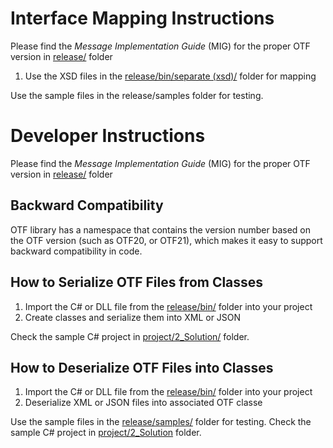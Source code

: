 # Interface Mapping Instructions
Please find the _Message Implementation Guide_ (MIG) for the proper OTF version in [release/](release/) folder

1. Use the XSD files in the [release/bin/separate (xsd)/](release/bin/separate%20(xsd)) folder for mapping

Use the sample files in the release/samples folder for testing.

# Developer Instructions
Please find the _Message Implementation Guide_ (MIG) for the proper OTF version in [release/](release/) folder

## Backward Compatibility
OTF library has a namespace that contains the version number based on the OTF version (such as OTF20, or OTF21), which makes it easy to support backward compatibility in code.

## How to Serialize OTF Files from Classes
1. Import the C# or DLL file from the [release/bin/](release/bin/) folder into your project
2. Create classes and serialize them into XML or JSON

Check the sample C# project in [project/2_Solution/](project/2_Solution/) folder.

## How to Deserialize OTF Files into Classes
1. Import the C# or DLL file from the [release/bin/](release/bin/) folder into your project
2. Deserialize XML or JSON files into associated OTF classe

Use the sample files in the [release/samples/](release/samples/) folder for testing.
Check the sample C# project in [project/2_Solution](project/2_Solution/) folder.
